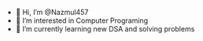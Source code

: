 - 👋 Hi, I’m @Nazmul457
- 👀 I’m interested in Computer Programing
- 🌱 I’m currently learning new DSA and solving problems

<!---
Nazmul457/Nazmul457 is a ✨ special ✨ repository because its `README.md` (this file) appears on your GitHub profile.
You can click the Preview link to take a look at your changes.
--->
